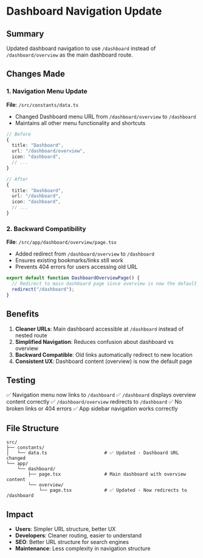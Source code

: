 # Dashboard Navigation Update

## Summary

Updated dashboard navigation to use `/dashboard` instead of `/dashboard/overview` as the main dashboard route.

## Changes Made

### 1. Navigation Menu Update

**File**: `/src/constants/data.ts`

- Changed Dashboard menu URL from `/dashboard/overview` to `/dashboard`
- Maintains all other menu functionality and shortcuts

```typescript
// Before
{
  title: "Dashboard",
  url: "/dashboard/overview",
  icon: "dashboard",
  // ...
}

// After
{
  title: "Dashboard",
  url: "/dashboard",
  icon: "dashboard",
  // ...
}
```

### 2. Backward Compatibility

**File**: `/src/app/dashboard/overview/page.tsx`

- Added redirect from `/dashboard/overview` to `/dashboard`
- Ensures existing bookmarks/links still work
- Prevents 404 errors for users accessing old URL

```typescript
export default function DashboardOverviewPage() {
  // Redirect to main dashboard page since overview is now the default
  redirect("/dashboard");
}
```

## Benefits

1. **Cleaner URLs**: Main dashboard accessible at `/dashboard` instead of nested route
2. **Simplified Navigation**: Reduces confusion about dashboard vs overview
3. **Backward Compatible**: Old links automatically redirect to new location
4. **Consistent UX**: Dashboard content (overview) is now the default page

## Testing

✅ Navigation menu now links to `/dashboard`
✅ `/dashboard` displays overview content correctly
✅ `/dashboard/overview` redirects to `/dashboard`
✅ No broken links or 404 errors
✅ App sidebar navigation works correctly

## File Structure

```
src/
├── constants/
│   └── data.ts                     # ✅ Updated - Dashboard URL changed
└── app/
    └── dashboard/
        ├── page.tsx                # Main dashboard with overview content
        └── overview/
            └── page.tsx            # ✅ Updated - Now redirects to /dashboard
```

## Impact

- **Users**: Simpler URL structure, better UX
- **Developers**: Cleaner routing, easier to understand
- **SEO**: Better URL structure for search engines
- **Maintenance**: Less complexity in navigation structure
